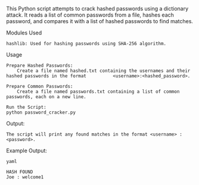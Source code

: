 This Python script attempts to crack hashed passwords using a dictionary attack. It reads a list of common passwords from a file, hashes each password, and compares it with a list of hashed passwords to find matches.

Modules Used

    hashlib: Used for hashing passwords using SHA-256 algorithm.

Usage

    Prepare Hashed Passwords:
        Create a file named hashed.txt containing the usernames and their hashed passwords in the format          <username>:<hashed_password>.

    Prepare Common Passwords:
        Create a file named passwords.txt containing a list of common passwords, each on a new line.

    Run the Script:
    python password_cracker.py

Output:

    The script will print any found matches in the format <username> : <password>.

Example Output:

    yaml

    HASH FOUND
    Joe : welcome1

